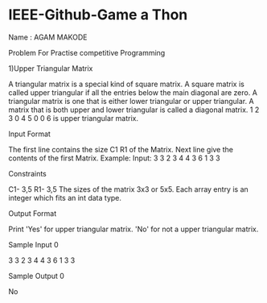 # IEEE-Github-Game a Thon

Name : AGAM MAKODE

Problem For Practise competitive Programming

1)Upper Triangular Matrix

A triangular matrix is a special kind of square matrix. A square matrix is called upper triangular if all the entries below the main diagonal are zero. A triangular matrix is one that is either lower triangular or upper triangular. A matrix that is both upper and lower triangular is called a diagonal matrix.
1 2 3
0 4 5
0 0 6
is upper triangular matrix.

Input Format

The first line contains the size C1 R1 of the Matrix. Next line give the contents of the first Matrix.
Example: Input:
3 3
2 3 4
4 3 6
1 3 3

Constraints

C1- 3,5
R1- 3,5
The sizes of the matrix 3x3 or 5x5. Each array entry is an integer which fits an int data type.

Output Format

Print
'Yes' for upper triangular matrix.
'No' for not a upper triangular matrix.

Sample Input 0

3 3
2 3 4
4 3 6
1 3 3 

Sample Output 0

No




